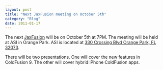 ```yaml
---
layout: post
title: "Next JaxFusion meeting on October 5th"
category: "Blog"
date: 2011-01-17
---
```



The next [JaxFusion](http://www.jaxfusion.org) will be on October 5th at 7PM. The meeting will be held at ASI in Orange Park. ASI is located at [330 Crossing Blvd Orange Park, FL 32073](http://maps.google.com/maps?f=q&hl=en&geocode=&q=330+Crossing+Boulevard+Suite+300,+Orange+Park,+Florida+32073&sll=36.825382,-76.067759&sspn=0.01168,0.020771&ie=UTF8&g=330+Crossing+Boulevard+Suite+300,+Orange+Park,+Florida+32073&ll=30.18724,-81.717682&spn=0).

There will be two presentations. One will cover the new features in ColdFusion 9\. The other will cover hybrid iPhone ColdFusion apps.